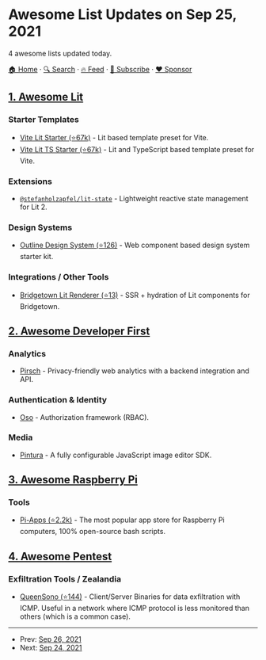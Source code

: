 # Awesome List Updates on Sep 25, 2021

4 awesome lists updated today.

[🏠 Home](/README.md) · [🔍 Search](https://www.trackawesomelist.com/search/) · [🔥 Feed](https://www.trackawesomelist.com/rss.xml) · [📮 Subscribe](https://trackawesomelist.us17.list-manage.com/subscribe?u=d2f0117aa829c83a63ec63c2f&id=36a103854c) · [❤️  Sponsor](https://github.com/sponsors/theowenyoung)



## [1. Awesome Lit](/content/web-padawan/awesome-lit/README.md)

### Starter Templates

*   [Vite Lit Starter (⭐67k)](https://github.com/vitejs/vite/tree/main/packages/create-vite/template-lit) - Lit based template preset for Vite.
*   [Vite Lit TS Starter (⭐67k)](https://github.com/vitejs/vite/tree/main/packages/create-vite/template-lit-ts) - Lit and TypeScript based template preset for Vite.

### Extensions

*   [`@stefanholzapfel/lit-state`](https://www.npmjs.com/package/@stefanholzapfel/lit-state) - Lightweight reactive state management for Lit 2.

### Design Systems

*   [Outline Design System (⭐126)](https://github.com/phase2/outline) - Web component based design system starter kit.

### Integrations / Other Tools

*   [Bridgetown Lit Renderer (⭐13)](https://github.com/bridgetownrb/bridgetown-lit-renderer) - SSR + hydration of Lit components for Bridgetown.

## [2. Awesome Developer First](/content/agamm/awesome-developer-first/README.md)

### Analytics

*   [Pirsch](https://pirsch.io/) - Privacy-friendly web analytics with a backend integration and API.

### Authentication & Identity

*   [Oso](https://www.osohq.com/) - Authorization framework (RBAC).

### Media

*   [Pintura](https://pqina.nl/pintura) - A fully configurable JavaScript image editor SDK.

## [3. Awesome Raspberry Pi](/content/thibmaek/awesome-raspberry-pi/README.md)

### Tools

*   [Pi-Apps (⭐2.2k)](https://github.com/Botspot/pi-apps) - The most popular app store for Raspberry Pi computers, 100% open-source bash scripts.

## [4. Awesome Pentest](/content/enaqx/awesome-pentest/README.md)

### Exfiltration Tools / Zealandia

*   [QueenSono (⭐144)](https://github.com/ariary/QueenSono) - Client/Server Binaries for data exfiltration with ICMP. Useful in a network where ICMP protocol is less monitored than others (which is a common case).

---

- Prev: [Sep 26, 2021](/content/2021/09/26/README.md)
- Next: [Sep 24, 2021](/content/2021/09/24/README.md)